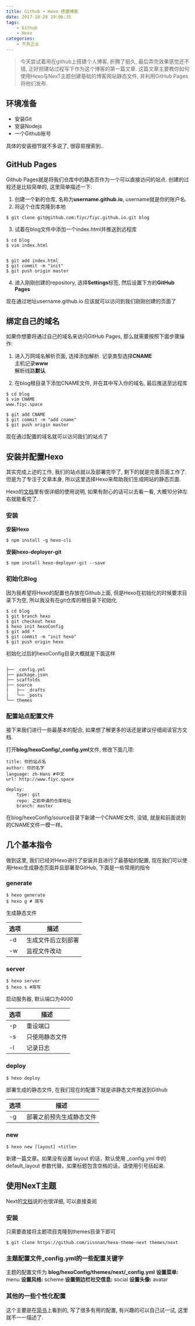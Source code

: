 ```yaml
---
title: Github + Hexo 搭建博客
date: 2017-10-28 19:06:35
tags:
	- Github
	- Hexo
categories:
	- 不务正业
---
```


> 今天尝试着用在github上搭建个人博客, 折腾了挺久, 最后弄完效果感觉还不错, 正好把建站过程写下作为这个博客的第一篇文章. 这篇文章主要教你如何使用Hexo与NexT主题创建基础的博客网站静态文件, 并利用GitHub Pages将他们发布.  

<!-- more -->

## 环境准备
* 安装Git
* 安装Nodejs
* 一个Github账号

具体的安装细节就不多说了, 很容易搜索到..


## GitHub Pages
Github Pages就是将我们仓库中的静态页作为一个可以直接访问的站点. 创建的过程还是比较简单的, 这里简单描述一下:  

1. 创建一个新的仓库, 名称为**username.github.io**, username就是你的账户名.  
2. 将这个仓库克隆到本地
```
$ git clone git@github.com:fiyc/fiyc.github.io.git blog
```
3. 试着在blog文件中添加一个index.html并推送到远程库
```
$ cd blog
$ vim index.html


$ git add index.html
$ git commit -m "init"
$ git push origin master
```
4. 进入刚刚创建的repository, 选择**Settings**标签, 然后设置下方的**GitHub Pages**  

现在通过地址username.github.io 应该就可以访问到我们刚刚创建的页面了

## 绑定自己的域名  
如果你想要将通过自己的域名来访问GitHub Pages, 那么就需要按照下面步骤操作:  
1. 进入万网域名解析页面, 选择添加解析.
记录类型选择**CNAME**   
主机记录**www**  
解析线路**默认**   

2. 在blog根目录下添加CNAME文件, 并在其中写入你的域名, 最后推送至远程库
```
$ cd blog
$ vim CNAME
www.fiyc.space

$ git add CNAME
$ git commit -m "add cname"
$ git push origin master
```
现在通过配置的域名就可以访问我们的站点了

## 安装并配置Hexo
其实完成上述的工作, 我们的站点就以及部署完毕了, 剩下的就是完善页面工作了. 但是为了专注于文章本身, 所以这里选择Hexo来帮助我们生成网站的静态页面.  

Hexo的[文档](https://hexo.io/zh-cn/docs/)里有很详细的使用说明, 如果有耐心的话可以去看一看, 大概10分钟左右就能看完了.  

### 安装
**安装Hexo**
```
$ npm install -g hexo-cli
```
**安装hexo-deployer-git**
```
$ npm install hexo-deployer-git --save
```
### 初始化Blog
因为我希望将Hexo的配置也存放在Github上面, 但是Hexo在初始化的时候要求目录下为空, 所以我没有在git仓库的根目录下初始化
```
$ cd blog
$ git branch hexo
$ git checkout hexo
$ hexo init hexoConfig
$ git add *
$ git commit -m "init hexo"
$ git push origin hexo
```
初始化过后的hexoConfig目录大概就是下面这样  
```

├── _config.yml
├── package.json
├── scaffolds
├── source
|   ├── _drafts
|   └── _posts
└── themes
```

### 配置站点配置文件  
接下来我们进行一些最基本的配合, 如果想了解更多的话还是建议仔细阅读官方文档.  

打开**blog/hexoConfig/_config.yml**文件, 修改下面几项:   
```
title: 你的站点名
author: 你的名字
language: zh-Hans #中文
url: http://www.fiyc.space

deploy:
	type: git
	repo: 之前申请的仓库地址
	branch: master
```

在blog/hexoConfig/source目录下新建一个CNAME文件, 没错, 就是和前面说到的CNAME文件一模一样。

## 几个基本指令
做到这里, 我们已经对Hexo进行了安装并且进行了最基础的配置, 现在我们可以使用Hexo生成静态页面并且部署至GitHub, 下面是一些常用的指令

### generate
```
$ hexo generate 
$ hexo g # 简写
```
生成静态文件  

选项 | 描述
---|---
-d | 生成文件后立刻部署
-w | 监视文件改动  

### server
```
$ hexo server 
$ hexo s #简写 
```
启动服务器, 默认端口为4000

选项 | 描述
---|---
-p | 重设端口
-s | 只使用静态文件
-l | 记录日志

### deploy
```
$ hexo deploy 
```
部署生成的静态文件, 在我们现在的配置下就是讲静态文件推送到Github

选项 | 描述
---|---
-g | 部署之前预先生成静态文件


### new
```
$ hexo new [layout] <title>
```
新建一篇文章。如果没有设置 layout 的话，默认使用 _config.yml 中的 default_layout 参数代替。如果标题包含空格的话，请使用引号括起来. 

## 使用NexT主题
Next的[文档](http://theme-next.iissnan.com/getting-started.html)说的也很详细, 可以直接查阅  

### 安装
只需要直接将主题项目克隆到themes目录下即可  
```
$ git clone https://github.com/iissnan/hexo-theme-next themes/next
```

### 主题配置文件_config.yml的一些配置关键字
主题的配置文件为 **blog/hexoConfig/themes/next/_config.yml**
**设置菜单:**  menu 
**设置风格:**  scheme 
**设置侧边栏社交信息:**  social 
**设置头像:**  avatar 

### 其他的一些个性化配置
这个主要是在[简书](http://www.jianshu.com/p/f054333ac9e6)上看到的, 写了很多有用的配置, 有兴趣的可以自己试一试, 这里就不一一描述了.











